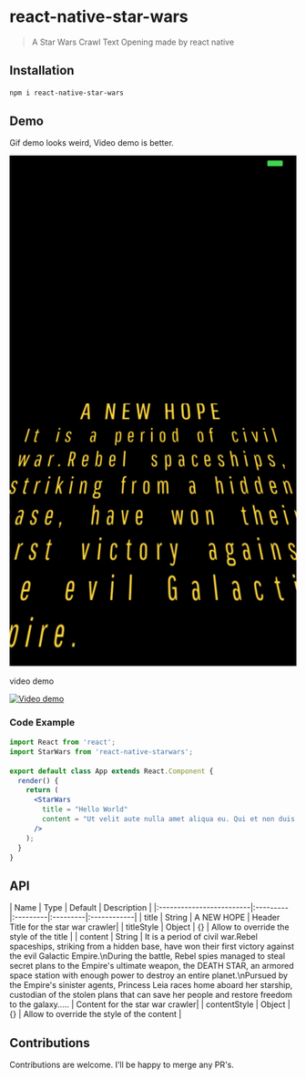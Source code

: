 # react-native-star-wars
> A Star Wars Crawl Text Opening made by react native
## Installation

```sh
npm i react-native-star-wars
```

## Demo

Gif demo looks weird, Video demo is better.

![starwars](docs/starwars.gif)

video demo

[![Video demo](http://img.youtube.com/vi/-SdtwGEwzIA/0.jpg)](https://www.youtube.com/watch?v=-SdtwGEwzIA)

### Code Example

```jsx
import React from 'react';
import StarWars from 'react-native-starwars';

export default class App extends React.Component {
  render() {
    return (
      <StarWars
        title = "Hello World"
        content = "Ut velit aute nulla amet aliqua eu. Qui et non duis nisi adipisicing ad incididunt cillum Lorem cupidatat. Eu pariatur aliqua culpa esse excepteur sint ad laborum sint eiusmod laboris nulla ullamco. Aliqua voluptate ipsum elit et culpa ea culpa duis deserunt duis aute aliqua. Ea Lorem qui proident ut officia est anim adipisicing do in irure aliqua anim. Consequat quis aute anim velit."
      />
    );
  }
}
```

## API
| Name        			    | Type     | Default  | Description |
|:-------------------------|:---------|:---------|:---------|:------------|
| title | String | A NEW HOPE | Header Title for the star war crawler|
| titleStyle | Object | {} | Allow to override the style of the title | 
| content | String | It is a period of civil war.Rebel spaceships, striking from a hidden base, have won their first victory against the evil Galactic Empire.\nDuring the battle, Rebel spies managed to steal secret plans to the Empire\'s ultimate weapon, the DEATH STAR, an armored space station with enough power to destroy an entire planet.\nPursued by the Empire\'s sinister agents, Princess Leia races home aboard her starship, custodian of the stolen plans that can save her people and restore freedom to the galaxy..... | Content for the star war crawler|
| contentStyle | Object | {} | Allow to override the style of the content | 



## Contributions
Contributions are welcome. I'll be happy to merge any PR's.
